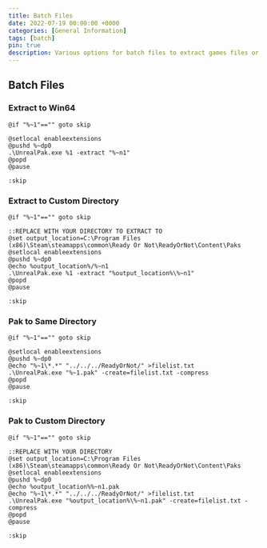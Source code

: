 ```yaml
---
title: Batch Files
date: 2022-07-19 00:00:00 +0000
categories: [General Information]
tags: [batch]
pin: true
description: Various options for batch files to extract games files or to create a .pak file.
---
```


## Batch Files

### Extract to Win64
```batch
@if "%~1"=="" goto skip

@setlocal enableextensions
@pushd %~dp0
.\UnrealPak.exe %1 -extract "%~n1"
@popd
@pause

:skip
```

### Extract to Custom Directory
```batch
@if "%~1"=="" goto skip

::REPLACE WITH YOUR DIRECTORY TO EXTRACT TO
@set output_location=C:\Program Files (x86)\Steam\steamapps\common\Ready Or Not\ReadyOrNot\Content\Paks
@setlocal enableextensions
@pushd %~dp0
@echo %output_location%/%~n1
.\UnrealPak.exe %1 -extract "%output_location%\%~n1"
@popd
@pause

:skip
```

### Pak to Same Directory
```batch
@if "%~1"=="" goto skip

@setlocal enableextensions
@pushd %~dp0
@echo "%~1\*.*" "../../../ReadyOrNot/" >filelist.txt
.\UnrealPak.exe "%~1.pak" -create=filelist.txt -compress
@popd
@pause

:skip
```

### Pak to Custom Directory
```batch
@if "%~1"=="" goto skip

::REPLACE WITH YOUR DIRECTORY
@set output_location=C:\Program Files (x86)\Steam\steamapps\common\Ready Or Not\ReadyOrNot\Content\Paks
@setlocal enableextensions
@pushd %~dp0
@echo %output_location%%~n1.pak
@echo "%~1\*.*" "../../../ReadyOrNot/" >filelist.txt
.\UnrealPak.exe "%output_location%\%~n1.pak" -create=filelist.txt -compress
@popd
@pause

:skip
```
